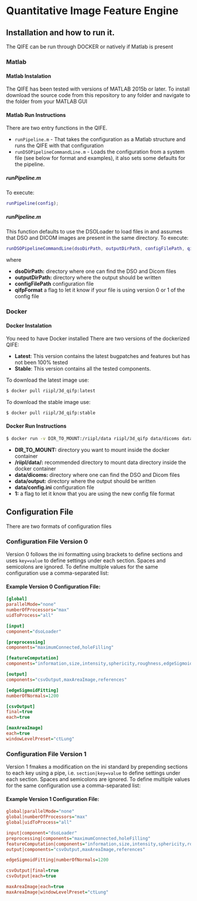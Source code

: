 # Quantitative Image Feature Engine



## Installation and how to run it.
The QIFE can be run through DOCKER or natively if Matlab is present

### Matlab
#### Matlab Instalation
The QIFE has been tested with versions of MATLAB 2015b or later. 
To install download the source code from this repository to any folder and navigate to the folder from your MATLAB GUI

#### Matlab Run Instructions
There are two entry functions in the QIFE.
* `runPipeline.m` - That takes the configuration as a Matlab structure and runs the QIFE with that configuration
* `runDSOPipelineCommandLine.m` - Loads the configuration from a system file (see below for format and examples), it also sets some defaults for the pipeline. 

##### runPipeline.m
To execute:
```Matlab
runPipeline(config);
```
##### runPipeline.m
This function defaults to use the DSOLoader to load files in and assumes that DSO and DICOM images are present in the same directory.
To execute:
```Matlab
runDSOPipelineCommandLine(dsoDirPath, outputDirPath, configFilePath, qifpFormat);
```
where 
* **dsoDirPath:**  directory where one can find the DSO and Dicom files 
* **outputDirPath:**  directory where the output should be written
* **configFilePath**  configuration file
* **qifpFormat** a flag to let it know if your file is using version 0 or 1 of the config file


### Docker
#### Docker Instalation 
You need to have Docker installed
There are two versions of the dockerized QIFE:
* **Latest**: This version contains the latest bugpatches and features but has not been 100% tested
* **Stable**: This version contains all the tested components.

To download the latest image use:
```sh
$ docker pull riipl/3d_qifp:latest
```

To download the stable image use:
```sh
$ docker pull riipl/3d_qifp:stable
```

#### Docker Run Instructions
```sh
$ docker run -v DIR_TO_MOUNT:/riipl/data riipl/3d_qifp data/dicoms data/output data/config.ini 1
```

* **DIR_TO_MOUNT:**  directory you want to mount inside the docker container
* **/riipl/data/:** recommended directory to mount data directory inside the docker container 
* **data/dicoms:** directory where one can find the DSO and Dicom files 
* **data/output:**  directory where the output should be written
* **data/config.ini**  configuration file
* **1:** a flag to let it know that you are using the new config file format


## Configuration File
 There are two formats of configuration files 
### Configuration File Version 0 
 Version 0 follows the ini formatting using brackets to define sections and uses `key=value` to define settings under each section.  Spaces and semicolons are ignored.
 To define multiple values for the same configuration use a comma-separated list:
 
#### Example Version 0 Configuration File:
```ini
[global]
parallelMode="none"
numberOfProcessors="max"
uidToProcess="all"

[input]
component="dsoLoader"

[preprocessing]
components="maximumConnected,holeFilling"

[featureComputation]
components="information,size,intensity,sphericity,roughness,edgeSigmoidFitting,lvii,glcm,connectedRegions"

[output]
components="csvOutput,maxAreaImage,references"

[edgeSigmoidFitting]
numberOfNormals=1200

[csvOutput]
final=true
each=true

[maxAreaImage]
each=true
windowLevelPreset="ctLung"
```

### Configuration File Version 1
 Version 1 fmakes a modification on the ini standard by prepending sections to each key using a pipe, i.e. `section|key=value` to define settings under each section.  Spaces and semicolons are ignored.
To define multiple values for the same configuration use a comma-separated list:

#### Example Version 1 Configuration File:
```ini
global|parallelMode="none"
global|numberOfProcessors="max"
global|uidToProcess="all"

input|component="dsoLoader"
preprocessing|components="maximumConnected,holeFilling"
featureComputation|components="information,size,intensity,sphericity,roughness,edgeSigmoidFitting,lvii,glcm,connectedRegions"
output|components="csvOutput,maxAreaImage,references"

edgeSigmoidFitting|numberOfNormals=1200

csvOutput|final=true
csvOutput|each=true

maxAreaImage|each=true
maxAreaImage|windowLevelPreset="ctLung"


```

